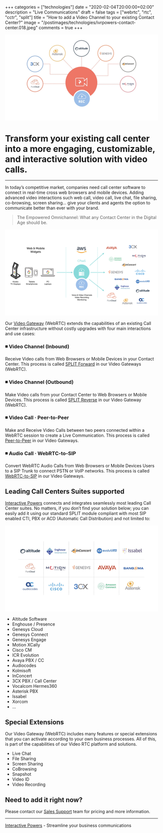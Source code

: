 +++
categories = ["technologies"]
date = "2020-02-04T20:00:00+02:00"
description = "Live Communications"
draft = false
tags = ["webrtc", "rtc", "cctr", "split"]
title = "How to add a Video Channel to your existing Contact Center?"
image = "/postimages/technologies/ivrpowers-contact-center.018.jpeg"
comments = true
+++

![Video Contact Center](/postimages/technologies/ivrpowers-contact-center.018.jpeg)

# Transform your existing call center into a more engaging, customizable, and interactive solution with video calls. 
---

In today’s competitive market, companies need call center software to connect in real-time cross web browsers and mobile devices. Adding advanced video interactions such web call, video call, live chat, file sharing, co-browsing, screen sharing… give your clients and agents the option to communicate better than ever with your brand.

> The Empowered Omnichannel: What any Contact Center in the Digital Age should be.

![Video RTC Empowered Omnichannel](/postimages/technologies/ivrpowers-turnkey-screen.024.png)

Our [Video Gateway](https://www.ivrpowers.com/videortc/) (WebRTC) extends the capabilities of an existing Call Center infrastructure without costly upgrades with four main interactions and use cases:

###	◾️	Video Channel (Inbound)
Receive Video calls from Web Browsers or Mobile Devices in your Contact Center.
This process is called [SPLIT Forward](https://blog.ivrpowers.com/post/technologies/what-is-split-forward/) in our Video Gateways (WebRTC).

###	◾️	Video Channel (Outbound)
Make Video calls from your Contact Center to Web Browsers or Mobile Devices.
This process is called [SPLIT Reverse](https://blog.ivrpowers.com/post/technologies/what-is-split-reverse/) in our Video Gateway (WebRTC).

###	◾️	Video Call · Peer-to-Peer
Make and Receive Video Calls between two peers connected within a WebRTC session to create a Live Communication.
This process is called [Peer-to-Peer](https://blog.ivrpowers.com/post/technologies/what-is-peer-to-peer/) in our Video Gateways.

###	◾️	Audio Call · WebRTC-to-SIP
Convert WebRTC Audio Calls from Web Browsers or Mobile Devices Users to a SIP Trunk to connect PSTN or VoIP networks.
This process is called [WebRTC-to-SIP](https://blog.ivrpowers.com/post/technologies/what-is-webrt-to-sip/) in our Video Gateways.

##	Leading Call Centers Suites supported

[Interactive Powers](https://interactivepowers.com) connects and integrates seamlessly most leading Call Center suites. No matters, if you don’t find your solution below; you can easily add it using our standard SPLIT module compliant with most SIP enabled CTI, PBX or ACD (Automatic Call Distribution) and not limited to:

![Contact Center Vendors](/postimages/technologies/ivrpowers-contact-center.005.jpeg)

* Altitude Software
* Enghouse / Presence
* Genesys Cloud
* Genesys Connect
* Genesys Engage
* Motion XCally
* Cisco CM
* ICR Evolution
* Avaya PBX / CC
* Audiocodes
* Kolmisoft
* InConcert
* 3CX PBX / Call Center
* Vocalcom Hermes360
* Asterisk PBX
* Issabel
* Xorcom
* ...

##	Special Extensions

Our Video Gateway (WebRTC) includes many features or special extensions that you can activate according to your own business processes. All of this, is part of the capabilities of our Video RTC platform and solutions.

* Live Chat
* File Sharing
* Screen Sharing
* CoBrowsing
* Snapshot
* Video ID
* Video Recording

##	Need to add it right now?

Please contact our [Sales Support](https://www.ivrpowers.com/support-services/) team for pricing and more information.

---
[Interactive Powers](http://www.ivrpowers.com/) - Streamline your business communications
